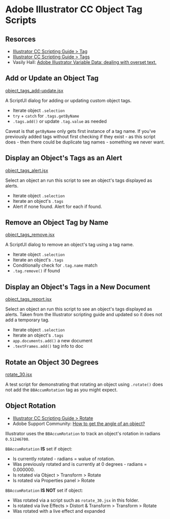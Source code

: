 # Adobe Illustrator CC Object Tag Scripts
 

## Resorces

* [Illustrator CC Scripting Guide > Tag](https://illustrator-scripting-guide.readthedocs.io/jsobjref/Tag/#tag)
* [Illustrator CC Scripting Guide > Tags](https://illustrator-scripting-guide.readthedocs.io/jsobjref/Tags/#tags)
* Vasily Hall: [Adobe Illustrator Variable Data​: dealing with overset text.](https://www.linkedin.com/pulse/adobe-illustrator-variable-data-dealing-overset-text-vasily-hall)


## Add or Update an Object Tag

[object_tags_add-update.jsx](https://github.com/wcDogg/Illustrator-CC-ScriptUI-for-Dummies/tree/master/Object-Tag-Scripts/object_tags_add-update.jsx)

A ScriptUI dialog for adding or updating custom object tags. 

* Iterate object `.selection`
* `try` + `catch` for `.tags.getByName`
* `.tags.add()` or update `.tag.value` as needed

Caveat is that `getByName` only gets first instance of a tag name. If you've previously added tags without first checking if they exist - as this script does - then there could be duplicate tag names - something we never want.


## Display an Object's Tags as an Alert

[object_tags_alert.jsx](https://github.com/wcDogg/Illustrator-CC-ScriptUI-for-Dummies/tree/master/Object-Tag-Scripts/object_tags_alert.jsx)

Select an object an run this script to see an object's tags displayed as alerts. 

* Iterate object `.selection`
* Iterate an object's `.tags`
* Alert if none found. Alert for each if found.


## Remove an Object Tag by Name

[object_tags_remove.jsx](https://github.com/wcDogg/Illustrator-CC-ScriptUI-for-Dummies/tree/master/Object-Tag-Scripts/object_tags_remove.jsx)

A ScriptUI dialog to remove an object's tag using a tag name. 

* Iterate object `.selection`
* Iterate an object's `.tags`
* Conditionally check for `.tag.name` match
* `.tag.remove()` if found


## Display an Object's Tags in a New Document

[object_tags_report.jsx](https://github.com/wcDogg/Illustrator-CC-ScriptUI-for-Dummies/tree/master/Object-Tag-Scripts/object_tags_report.jsx)

Select an object an run this script to see an object's tags displayed as alerts. Taken from the Illustrator scripting guide and updated so it does not add a temporary tag. 

* Iterate object `.selection`
* Iterate an object's `.tags`
* `app.documents.add()` a new document
* `.textFrames.add()` tag info to doc


## Rotate an Object 30 Degrees

[rotate_30.jsx](https://github.com/wcDogg/Illustrator-CC-ScriptUI-for-Dummies/tree/master/Object-Tag-Scripts/rotate_30.jsx)

A test script for demonstrating that rotating an object using `.rotate()` does not add the `BBAccumRotation` tag as you might expect. 


## Object Rotation

* [Illustrator CC Scripting Guide > Rotate](https://illustrator-scripting-guide.readthedocs.io/jsobjref/PageItem/?highlight=rotate#pageitem-rotate)
* Adobe Support Community: [How to get the angle of an object?](https://community.adobe.com/t5/illustrator/how-to-get-the-angle-of-an-object/td-p/8803169?page=1)

Illustrator uses the `BBAccumRotation` to track an object's rotation in radians `0.51246700`.

`BBAccumRotation` **IS** set if object:

* Is currently rotated - radians = walue of rotation.
* Was previously rotated and is currently at 0 degrees - radians = 0.000000.
* Is rotated via Object > Transform > Rotate
* Is rotated via Properties panel > Rotate

`BBAccumRotation` **IS NOT** set if object:

* Was rotated via a script such as `rotate_30.jsx` in this folder. 
* Is rotated via live Effects > Distort & Transform > Transform > Rotate
* Was rotated with a live effect and expanded
